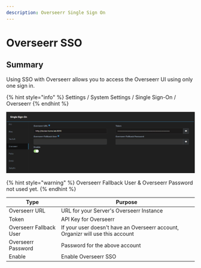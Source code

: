 ```yaml
---
description: Overseerr Single Sign On
---
```


# Overseerr SSO

## Summary

Using SSO with Overseerr allows you to access the Overseerr UI using only one sign in.

{% hint style="info" %}
Settings / System Settings / Single Sign-On / Overseerr
{% endhint %}

![](<../../.gitbook/assets/image (42).png>)

{% hint style="warning" %}
Overseerr Fallback User & Overseerr Password not used yet.
{% endhint %}

| **Type**                | **Purpose**                                                                    |
| ----------------------- | ------------------------------------------------------------------------------ |
| Overseerr URL           | URL for your Server's Overseerr Instance                                       |
| Token                   | API Key for Overseerr                                                          |
| Overseerr Fallback User | If your user doesn't have an Overseerr account, Organizr will use this account |
|  Overseerr Password     | Password for the above account                                                 |
| Enable                  | Enable Overseerr SSO                                                           |
